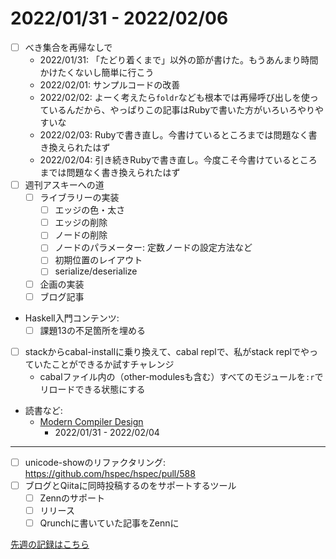 # 2022/01/31 - 2022/02/06

- [ ] べき集合を再帰なしで
    - 2022/01/31: 「たどり着くまで」以外の節が書けた。もうあんまり時間かけたくないし簡単に行こう
    - 2022/02/01: サンプルコードの改善
    - 2022/02/02: よーく考えたら`foldr`なども根本では再帰呼び出しを使っているんだから、やっぱりこの記事はRubyで書いた方がいろいろやりやすいな
    - 2022/02/03: Rubyで書き直し。今書けているところまでは問題なく書き換えられたはず
    - 2022/02/04: 引き続きRubyで書き直し。今度こそ今書けているところまでは問題なく書き換えられたはず
- [ ] 週刊アスキーへの道
    - [ ] ライブラリーの実装
        - [ ] エッジの色・太さ
        - [ ] エッジの削除
        - [ ] ノードの削除
        - [ ] ノードのパラメーター: 定数ノードの設定方法など
        - [ ] 初期位置のレイアウト
        - [ ] serialize/deserialize
    - [ ] 企画の実装
    - [ ] ブログ記事
- Haskell入門コンテンツ:
    - [ ] 課題13の不足箇所を埋める
- [ ] stackからcabal-installに乗り換えて、cabal replで、私がstack replでやっていたことができるか試すチャレンジ
    - cabalファイル内の（other-modulesも含む）すべてのモジュールを`:r`でリロードできる状態にする
- 読書など:
    - [Modern Compiler Design](https://www.springer.com/jp/book/9781461446989)
        - 2022/01/31 - 2022/02/04

------

- [ ] unicode-showのリファクタリング: <https://github.com/hspec/hspec/pull/588>
- [ ] ブログとQiitaに同時投稿するのをサポートするツール
    - [ ] Zennのサポート
    - [ ] リリース
    - [ ] Qrunchに書いていた記事をZennに

[先週の記録はこちら](https://github.com/igrep/daily-commits/blob/81447318812c5686e5ac16f2d4b6030d38c2e905/yesterday.md)
